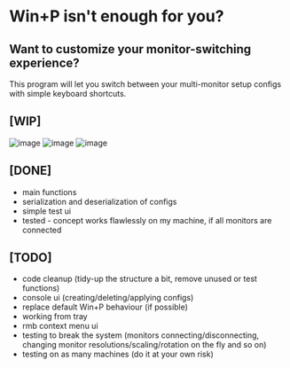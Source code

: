 <h1>
Win+P isn't enough for you?
</h1>
<h2>Want to customize your monitor-switching experience?</h2>
This program will let you switch between your multi-monitor setup configs with simple keyboard shortcuts.

<h2>[WIP]</h2>

![image](https://github.com/user-attachments/assets/08b658c7-0c13-4a3c-acd8-81aa4c4f8a79)
![image](https://github.com/user-attachments/assets/1b8e5e4e-cbd9-486b-86df-7252775a9164)
![image](https://github.com/user-attachments/assets/ad88c9e2-53ed-486c-8586-a8b5b7118ac3)

<h2>[DONE]</h2>
<ul>
  <li>main functions</li>
  <li>serialization and deserialization of configs</li>
  <li>simple test ui</li>
  <li>tested - concept works flawlessly on my machine, if all monitors are connected</li>
</ul>


<h2>[TODO]</h2>
<ul>
  <li>code cleanup (tidy-up the structure a bit, remove unused or test functions)</li>
  <li>console ui (creating/deleting/applying configs)</li>
  <li>replace default Win+P behaviour (if possible)</li>
  <li>working from tray</li>
  <li>rmb context menu ui</li>
  <li>testing to break the system (monitors connecting/disconnecting, changing monitor resolutions/scaling/rotation on the fly and so on)</li>
  <li>testing on as many machines (do it at your own risk)</li>
</ul>
